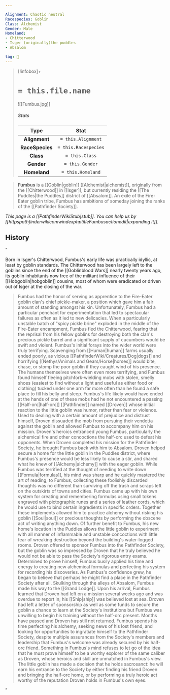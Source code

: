 ```yaml
---

Alignment: Chaotic neutral
Racespecies: Goblin
Class: Alchemist
Gender: Male
Homeland:
- Chitterwood
- Isger (originally)the puddles
- Absalom

tag: 👤️
---
```


> [!infobox]+
> #  `= this.file.name`
> ![[Fumbus.jpg]]
> ##### Stats
> Type | Stat |
> :---: |:---:|
> **Alignment** | `= this.Alignment` |
> **RaceSpecies** | `= this.Racespecies` |
> **Class** | `= this.Class` |
> **Gender** | `= this.Gender` |
> **Homeland** | `= this.Homeland` |



> **Fumbus** is a [[Goblin|goblin]] [[Alchemist|alchemist]], originally from the [[Chitterwood]] in [[Isger]], but currently residing the [[The Puddles|the Puddles]] district of [[Absalom]]. An exile of the Fire-Eater goblin tribe, Fumbus has ambitions of someday joining the ranks of the [[Pathfinder Society]].



*This page is a [[PathfinderWikiStub|stub]]. You can help us by [[httpspathfinderwikicomwindexphptitleFumbusactionedit|expanding it]].*


## History



“

Born in Isger's Chitterwood, Fumbus's early life was practically idyllic, at least by goblin standards. The Chitterwood has been largely left to the goblins since the end of the [[Goblinblood Wars]] nearly twenty years ago, its goblin inhabitants now free of the militant influence of their [[Hobgoblin|hobgoblin]] cousins, most of whom were eradicated or driven out of Isger at the closing of the war.
> Fumbus had the honor of serving as apprentice to the Fire-Eater goblin clan's chief pickle-maker, a position which gave him a fair amount of standing amongst his kin. Unfortunately, Fumbus had a particular penchant for experimentation that led to spectacular failures as often as it led to new delicacies. When a particularly unstable batch of "spicy pickle brine" exploded in the middle of the Fire-Eater encampment, Fumbus fled the Chitterwood, fearing that the reprisal from his fellow goblins for destroying both the clan's precious pickle barrel and a significant supply of cucumbers would be swift and violent.
> Fumbus's initial forays into the wider world were truly terrifying. Scavenging from [[Human|human]] farms usually ended poorly, as vicious [[PathfinderWiki/Creatures/Dog|dogs]] and horrifying [[Nethys/Animals and Gears/Horse|horses]] would bite, chase, or stomp the poor goblin if they caught wind of his presence. The humans themselves were often even more terrifying, and Fumbus found himself fleeing pitchfork-wielding mobs with stolen, smelly shoes (easiest to find without a light and useful as either food or clothing) tucked under one arm far more often than he found a safe place to fill his belly and sleep. Fumbus's life likely would have ended at the hands of one of these mobs had he not encountered a passing [[Half-orc|half-orc]] [[Pathfinder]] named [[Droven]] whose initial reaction to the little goblin was humor, rather than fear or violence. Used to dealing with a certain amount of prejudice and distrust himself, Droven dissuaded the mob from pursuing their vendetta against the goblin and allowed Fumbus to accompany him on his mission.
> Droven's heroics entranced young Fumbus, particularly the alchemical fire and other concoctions the half-orc used to defeat his opponents. When Droven completed his mission for the Pathfinder Society, he brought Fumbus back with him to Absalom. Droven helped secure a home for the little goblin in the Puddles district, where Fumbus's presence would be less likely to cause a stir, and shared what he knew of [[Alchemy|alchemy]] with the eager goblin. While Fumbus was terrified at the thought of needing to write down [[Formula|formulas]], his mind was sharp and he quickly mastered the art of reading; to Fumbus, collecting these foolishly discarded thoughts was no different than surviving off the trash and scraps left on the outskirts of towns and cities. Fumbus came up with his own system for creating and remembering formulas using small tokens engraved with pictographic runes and a series of leather cords, which he would use to bind certain ingredients in specific orders. Together these implements allowed him to practice alchemy without risking his goblin [[Soul|soul]] or precious thoughts by performing the obscene act of writing anything down. Of further benefit to Fumbus, his new home's location in the Puddles allows the little goblin to experiment with all manner of inflammable and unstable concoctions with little fear of wreaking destruction beyond the building's water-logged rooms.
> Droven offered to sponsor Fumbus into the Pathfinder Society, but the goblin was so impressed by Droven that he truly believed he would not be able to pass the Society's rigorous entry exams. Determined to prove himself, Fumbus busily applied his time and energy to creating new alchemical formulas and perfecting his system for recording his discoveries. As Fumbus's confidence grew, he began to believe that perhaps he might find a place in the Pathfinder Society after all. Skulking through the alleys of Absalom, Fumbus made his way to the [[Grand Lodge]]. Upon his arrival, Fumbus learned that Droven had left on a mission several weeks ago and was overdue to report in; his [[Ship|ship]] was believed lost at sea. Droven had left a letter of sponsorship as well as some funds to secure the goblin a chance to learn at the Society's institutions but Fumbus was unwilling to begin his training without the half-orc present.
> Months have passed and Droven has still not returned. Fumbus spends his time perfecting his alchemy, seeking news of his lost friend, and looking for opportunities to ingratiate himself to the Pathfinder Society, despite multiple assurances from the Society's members and leadership that Fumbus's welcome was already secured by his half-orc friend. Something in Fumbus's mind refuses to let go of the idea that he must prove himself to be a worthy explorer of the same caliber as Droven, whose heroics and skill are unmatched in Fumbus's view. The little goblin has made a decision that he holds sacrosanct: he will earn his entrance to the Society by either finding his friend Droven and bringing the half-orc home, or by performing a truly heroic act worthy of the reputation Droven holds in Fumbus's own eyes.


”
> 







